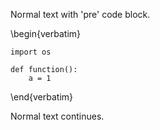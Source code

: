 Normal text with 'pre' code block.

\begin{verbatim}

    import os
    
    def function():
        a = 1
    
\end{verbatim}

Normal text continues.

